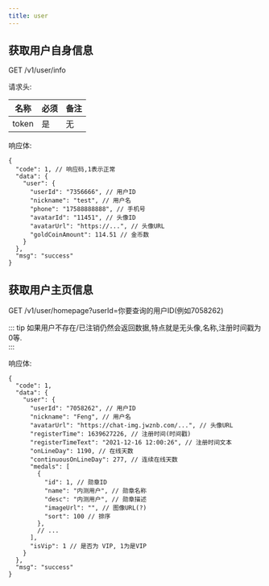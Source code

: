 ```yaml
---
title: user
---
```


## 获取用户自身信息

GET /v1/user/info  

请求头:  

|名称|必须|备注|
|-----|-----|-----|
|token|是|无|

响应体:  

```JSONC
{
  "code": 1, // 响应码,1表示正常
  "data": {
    "user": {
      "userId": "7356666", // 用户ID
      "nickname": "test", // 用户名
      "phone": "17588888888", // 手机号
      "avatarId": "11451", // 头像ID
      "avatarUrl": "https://...", // 头像URL
      "goldCoinAmount": 114.51 // 金币数
    }
  },
  "msg": "success"
}
```

## 获取用户主页信息

GET /v1/user/homepage?userId=你要查询的用户ID(例如7058262)

::: tip
如果用户不存在/已注销仍然会返回数据,特点就是无头像,名称,注册时间戳为0等.  
:::

响应体:  

```JSONC
{
  "code": 1,
  "data": {
    "user": {
      "userId": "7058262", // 用户ID
      "nickname": "Feng", // 用户名
      "avatarUrl": "https://chat-img.jwznb.com/...", // 头像URL
      "registerTime": 1639627226, // 注册时间(时间戳)
      "registerTimeText": "2021-12-16 12:00:26", // 注册时间文本
      "onLineDay": 1190, // 在线天数
      "continuousOnLineDay": 277, // 连续在线天数
      "medals": [
        {
          "id": 1, // 勋章ID
          "name": "内测用户", // 勋章名称
          "desc": "内测用户", // 勋章描述
          "imageUrl": "", // 图像URL(?)
          "sort": 100 // 排序
        },
        // ...
      ],
      "isVip": 1 // 是否为 VIP, 1为是VIP
    }
  },
  "msg": "success"
}
```

